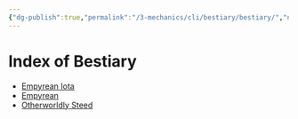 ```yaml
---
{"dg-publish":true,"permalink":"/3-mechanics/cli/bestiary/bestiary/","noteIcon":""}
---
```


# Index of Bestiary

- [Empyrean Iota](./empyrean-iota-xmm.md)
- [Empyrean](./empyrean-xmm.md)
- [Otherworldly Steed](./otherworldly-steed-xphb.md)
